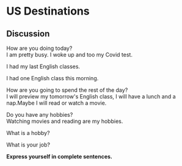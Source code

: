 # US Destinations
## Discussion
How are you doing today?  
I am pretty busy. I woke up and too my Covid test.  

I had my last English classes.  

I had one English class this morning.  

How are you going to spend the rest of the day?  
I will preview my tomorrow's English class, I will have a lunch and a nap.Maybe I will read or watch a movie.  

Do you have any hobbies?  
Watching movies and reading are my hobbies.  

What is a hobby?  

What is your job? 


**Express yourself in complete sentences.**

